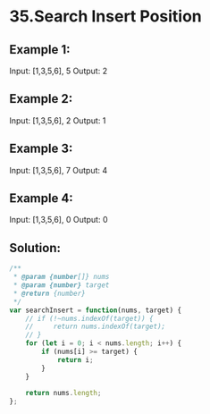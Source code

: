 # 35.Search Insert Position

## Example 1:

Input: [1,3,5,6], 5
Output: 2

## Example 2:

Input: [1,3,5,6], 2
Output: 1

## Example 3:

Input: [1,3,5,6], 7
Output: 4

## Example 4:

Input: [1,3,5,6], 0
Output: 0

## Solution:

```javascript
/**
 * @param {number[]} nums
 * @param {number} target
 * @return {number}
 */
var searchInsert = function(nums, target) {
    // if (!~nums.indexOf(target)) {
    //     return nums.indexOf(target);
    // }
    for (let i = 0; i < nums.length; i++) {
        if (nums[i] >= target) {
            return i;
        }
    }
    
    return nums.length;
};
```
